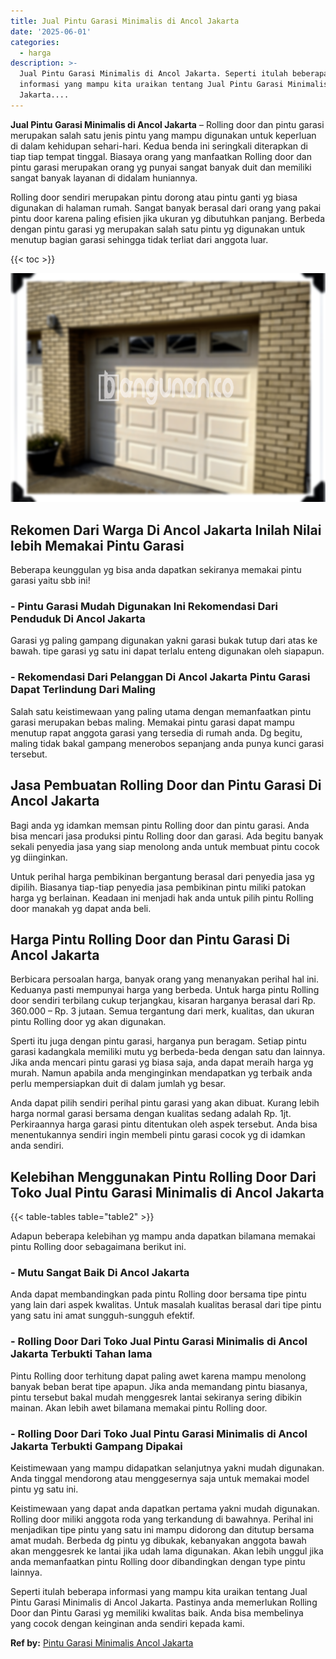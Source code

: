 ```yaml
---
title: Jual Pintu Garasi Minimalis di Ancol Jakarta
date: '2025-06-01'
categories:
  - harga
description: >-
  Jual Pintu Garasi Minimalis di Ancol Jakarta. Seperti itulah beberapa
  informasi yang mampu kita uraikan tentang Jual Pintu Garasi Minimalis di Ancol
  Jakarta....
---
```


**Jual Pintu Garasi Minimalis di Ancol Jakarta** – Rolling door dan pintu garasi merupakan salah satu jenis pintu yang mampu digunakan untuk keperluan di dalam kehidupan sehari-hari. Kedua benda ini seringkali diterapkan di tiap tiap tempat tinggal. Biasaya orang yang manfaatkan Rolling door dan pintu garasi merupakan orang yg punyai sangat banyak duit dan memiliki sangat banyak layanan di didalam huniannya.

Rolling door sendiri merupakan pintu dorong atau pintu ganti yg biasa digunakan di halaman rumah. Sangat banyak berasal dari orang yang pakai pintu door karena paling efisien jika ukuran yg dibutuhkan panjang. Berbeda dengan pintu garasi yg merupakan salah satu pintu yg digunakan untuk menutup bagian garasi sehingga tidak terliat dari anggota luar.

{{< toc >}}

![Jual Pintu Garasi Minimalis di Ancol Jakarta](/images/pintu-garasi-67.png)

## Rekomen Dari Warga Di Ancol Jakarta Inilah Nilai lebih Memakai Pintu Garasi

Beberapa keunggulan yg bisa anda dapatkan sekiranya memakai pintu garasi yaitu sbb ini!

### \- Pintu Garasi Mudah Digunakan Ini Rekomendasi Dari Penduduk Di Ancol Jakarta

Garasi yg paling gampang digunakan yakni garasi bukak tutup dari atas ke bawah. tipe garasi yg satu ini dapat terlalu enteng digunakan oleh siapapun.

### \- Rekomendasi Dari Pelanggan Di Ancol Jakarta Pintu Garasi Dapat Terlindung Dari Maling

Salah satu keistimewaan yang paling utama dengan memanfaatkan pintu garasi merupakan bebas maling. Memakai pintu garasi dapat mampu menutup rapat anggota garasi yang tersedia di rumah anda. Dg begitu, maling tidak bakal gampang menerobos sepanjang anda punya kunci garasi tersebut.

## Jasa Pembuatan Rolling Door dan Pintu Garasi Di Ancol Jakarta

Bagi anda yg idamkan memsan pintu Rolling door dan pintu garasi. Anda bisa mencari jasa produksi pintu Rolling door dan garasi. Ada begitu banyak sekali penyedia jasa yang siap menolong anda untuk membuat pintu cocok yg diinginkan.

Untuk perihal harga pembikinan bergantung berasal dari penyedia jasa yg dipilih. Biasanya tiap-tiap penyedia jasa pembikinan pintu miliki patokan harga yg berlainan. Keadaan ini menjadi hak anda untuk pilih pintu Rolling door manakah yg dapat anda beli.

## Harga Pintu Rolling Door dan Pintu Garasi Di Ancol Jakarta

Berbicara persoalan harga, banyak orang yang menanyakan perihal hal ini. Keduanya pasti mempunyai harga yang berbeda. Untuk harga pintu Rolling door sendiri terbilang cukup terjangkau, kisaran harganya berasal dari Rp. 360.000 – Rp. 3 jutaan. Semua tergantung dari merk, kualitas, dan ukuran pintu Rolling door yg akan digunakan.

Sperti itu juga dengan pintu garasi, harganya pun beragam. Setiap pintu garasi kadangkala memiliki mutu yg berbeda-beda dengan satu dan lainnya. Jika anda mencari pintu garasi yg biasa saja, anda dapat meraih harga yg murah. Namun apabila anda menginginkan mendapatkan yg terbaik anda perlu mempersiapkan duit di dalam jumlah yg besar.

Anda dapat pilih sendiri perihal pintu garasi yang akan dibuat. Kurang lebih harga normal garasi bersama dengan kualitas sedang adalah Rp. 1jt. Perkiraannya harga garasi pintu ditentukan oleh aspek tersebut. Anda bisa menentukannya sendiri ingin membeli pintu garasi cocok yg di idamkan anda sendiri.

## Kelebihan Menggunakan Pintu Rolling Door Dari Toko Jual Pintu Garasi Minimalis di Ancol Jakarta

{{< table-tables table="table2" >}}

Adapun beberapa kelebihan yg mampu anda dapatkan bilamana memakai pintu Rolling door sebagaimana berikut ini.

### \- Mutu Sangat Baik Di Ancol Jakarta

Anda dapat membandingkan pada pintu Rolling door bersama tipe pintu yang lain dari aspek kwalitas. Untuk masalah kualitas berasal dari tipe pintu yang satu ini amat sungguh-sungguh efektif.

### \- Rolling Door Dari Toko Jual Pintu Garasi Minimalis di Ancol Jakarta Terbukti Tahan lama

Pintu Rolling door terhitung dapat paling awet karena mampu menolong banyak beban berat tipe apapun. Jika anda memandang pintu biasanya, pintu tersebut bakal mudah menggesrek lantai sekiranya sering dibikin mainan. Akan lebih awet bilamana memakai pintu Rolling door.

### \- Rolling Door Dari Toko Jual Pintu Garasi Minimalis di Ancol Jakarta Terbukti Gampang Dipakai

Keistimewaan yang mampu didapatkan selanjutnya yakni mudah digunakan. Anda tinggal mendorong atau menggesernya saja untuk memakai model pintu yg satu ini.

Keistimewaan yang dapat anda dapatkan pertama yakni mudah digunakan. Rolling door miliki anggota roda yang terkandung di bawahnya. Perihal ini menjadikan tipe pintu yang satu ini mampu didorong dan ditutup bersama amat mudah. Berbeda dg pintu yg dibukak, kebanyakan anggota bawah akan menggesrek ke lantai jika udah lama digunakan. Akan lebih unggul jika anda memanfaatkan pintu Rolling door dibandingkan dengan type pintu lainnya.

Seperti itulah beberapa informasi yang mampu kita uraikan tentang Jual Pintu Garasi Minimalis di Ancol Jakarta. Pastinya anda memerlukan Rolling Door dan Pintu Garasi yg memiliki kwalitas baik. Anda bisa membelinya yang cocok dengan keinginan anda sendiri kepada kami.

**Ref by:** [Pintu Garasi Minimalis Ancol Jakarta](https://id.wikipedia.org/wiki/Pintu)
